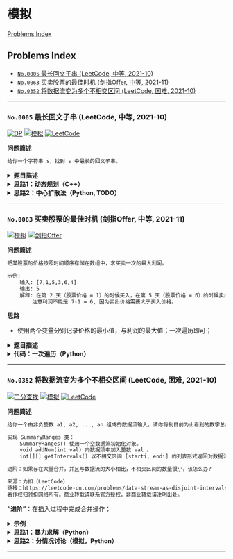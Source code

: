 # 模拟

[Problems Index](#problems-index)

<!-- Tag: 模拟 -->

Problems Index
---
- [`No.0005` 最长回文子串 (LeetCode, 中等, 2021-10)](#no0005-最长回文子串-leetcode-中等-2021-10)
- [`No.0063` 买卖股票的最佳时机 (剑指Offer, 中等, 2021-11)](#no0063-买卖股票的最佳时机-剑指offer-中等-2021-11)
- [`No.0352` 将数据流变为多个不相交区间 (LeetCode, 困难, 2021-10)](#no0352-将数据流变为多个不相交区间-leetcode-困难-2021-10)

---

### `No.0005` 最长回文子串 (LeetCode, 中等, 2021-10)


[![DP](https://img.shields.io/badge/DP-lightgray.svg)](算法-动态规划.md)
[![模拟](https://img.shields.io/badge/模拟-lightgray.svg)](基础-模拟.md)
[![LeetCode](https://img.shields.io/badge/LeetCode-lightgray.svg)](题集-LeetCode.md)

<!-- Tag: DP、模拟 -->

<summary><b>问题简述</b></summary>

```txt
给你一个字符串 s，找到 s 中最长的回文子串。
```

<details><summary><b>题目描述</b></summary>

```txt
给你一个字符串 s，找到 s 中最长的回文子串。

示例 1：
    输入：s = "babad"
    输出："bab"
    解释："aba" 同样是符合题意的答案。
示例 2：
    输入：s = "cbbd"
    输出："bb"
示例 3：
    输入：s = "a"
    输出："a"
示例 4：
    输入：s = "ac"
    输出："a"

提示：
    1 <= s.length <= 1000
    s 仅由数字和英文字母（大写和/或小写）组成

来源：力扣（LeetCode）
链接：https://leetcode-cn.com/problems/longest-palindromic-substring
著作权归领扣网络所有。商业转载请联系官方授权，非商业转载请注明出处。
```

</details>


<details><summary><b>思路1：动态规划（C++）</b></summary>

- 状态定义：`dp[i][j] := 子串 s[i:j] 是否为回文串`；
- 状态转移方程：`dp[i][j] := dp[i+1][j-1] == True 且 s[i] == s[j]`；
- 初始状态：`dp[i][j] := True` 当 `i == j` 或 `j == i + 1 && s[i] == s[j]` 

```cpp
class Solution {
public:
    string longestPalindrome(string s) {
        int n = s.length();

        vector<vector<int>> dp(n, vector<int>(n, 0));
        int max_len = 1;    // 保存最长回文子串长度
        int start = 0;      // 保存最长回文子串起点

        // 初始状态1：子串长度为 1 时，显然是回文子串
        for (int i = 0; i < n; i++)
            dp[i][i] = 1;

        //for (int j = 1; j < n; j++)         // 子串结束位置
        //    for (int i = 0; i < j; i++) {   // 子串起始位置
        // 上述循环方式也是可以的，但在 “最长回文子序列” 一题中会有问题
        // 下面的循环方式在两个问题中都正确，这个遍历思路比较像“中心扩散法”
        for (int j = 1; j < n; j++)             // 子串结束位置
            for (int i = j - 1; i >= 0; i--) {  // 子串开始位置
                if (j == i + 1)  // 初始状态2：子串长度为 2 时，只有当两个字母相同时才是回文子串
                    dp[i][j] = (s[i] == s[j]);
                else  // 状态转移方程：当上一个状态是回文串，且此时两个位置的字母也相同时，当前状态才是回文串
                    dp[i][j] = (dp[i + 1][j - 1] && s[i] == s[j]);

                // 保存最长回文子串
                if (dp[i][j] && max_len < (j - i + 1)) {
                    max_len = j - i + 1;
                    start = i;
                }
            }

        return s.substr(start, max_len);
    }
};
```

</details>


<details><summary><b>思路2：中心扩散法（Python, TODO）</b></summary>

```python

```

</details>

---
### `No.0063` 买卖股票的最佳时机 (剑指Offer, 中等, 2021-11)


[![模拟](https://img.shields.io/badge/模拟-lightgray.svg)](基础-模拟.md)
[![剑指Offer](https://img.shields.io/badge/剑指Offer-lightgray.svg)](题集-剑指Offer.md)

<!-- Tag: 模拟 -->

<summary><b>问题简述</b></summary>

```txt
把某股票的价格按照时间顺序存储在数组中，求买卖一次的最大利润。

示例:
    输入: [7,1,5,3,6,4]
    输出: 5
    解释: 在第 2 天（股票价格 = 1）的时候买入，在第 5 天（股票价格 = 6）的时候卖出，最大利润 = 6-1 = 5 。
        注意利润不能是 7-1 = 6, 因为卖出价格需要大于买入价格。
```

<summary><b>思路</b></summary>

- 使用两个变量分别记录价格的最小值，与利润的最大值；一次遍历即可；

<details><summary><b>题目描述</b></summary>

```txt
假设把某股票的价格按照时间先后顺序存储在数组中，请问买卖该股票一次可能获得的最大利润是多少？

示例 1:
    输入: [7,1,5,3,6,4]
    输出: 5
    解释: 在第 2 天（股票价格 = 1）的时候买入，在第 5 天（股票价格 = 6）的时候卖出，最大利润 = 6-1 = 5 。
        注意利润不能是 7-1 = 6, 因为卖出价格需要大于买入价格。
示例 2:
    输入: [7,6,4,3,1]
    输出: 0
    解释: 在这种情况下, 没有交易完成, 所以最大利润为 0。
 

限制：
    0 <= 数组长度 <= 10^5
    0 <= 股票价格 <= 10^5

来源：力扣（LeetCode）
链接：https://leetcode-cn.com/problems/gu-piao-de-zui-da-li-run-lcof
著作权归领扣网络所有。商业转载请联系官方授权，非商业转载请注明出处。
```

<!-- <div align="center"><img src="./_assets/xxx.png" height="300" /></div> -->

</details>


<details><summary><b>代码：一次遍历（Python）</b></summary>

```python
class Solution:
    def maxProfit(self, prices: List[int]) -> int:
        """"""
        ret = 0
        min_p = 10001
        for p in prices:
            min_p = min(p, min_p)
            ret = max(ret, p - min_p)
        
        return ret
```

</details>

---
### `No.0352` 将数据流变为多个不相交区间 (LeetCode, 困难, 2021-10)


[![二分查找](https://img.shields.io/badge/二分查找-lightgray.svg)](算法-二分查找.md)
[![模拟](https://img.shields.io/badge/模拟-lightgray.svg)](基础-模拟.md)
[![LeetCode](https://img.shields.io/badge/LeetCode-lightgray.svg)](题集-LeetCode.md)

<!-- Tag: 二分查找、模拟 -->

<summary><b>问题简述</b></summary>

```txt
给你一个由非负整数 a1, a2, ..., an 组成的数据流输入，请你将到目前为止看到的数字总结为不相交的区间列表。

实现 SummaryRanges 类：
    SummaryRanges() 使用一个空数据流初始化对象。
    void addNum(int val) 向数据流中加入整数 val 。
    int[][] getIntervals() 以不相交区间 [starti, endi] 的列表形式返回对数据流中整数的总结。

进阶：如果存在大量合并，并且与数据流的大小相比，不相交区间的数量很小，该怎么办?

来源：力扣（LeetCode）
链接：https://leetcode-cn.com/problems/data-stream-as-disjoint-intervals
著作权归领扣网络所有。商业转载请联系官方授权，非商业转载请注明出处。
```

**“进阶”**：在插入过程中完成合并操作；

<details><summary><b>示例</b></summary>

```txt
输入：
    ["SummaryRanges", "addNum", "getIntervals", "addNum", "getIntervals", "addNum", "getIntervals", "addNum", "getIntervals", "addNum", "getIntervals"]
[[], [1], [], [3], [], [7], [], [2], [], [6], []]
输出：
    [null, null, [[1, 1]], null, [[1, 1], [3, 3]], null, [[1, 1], [3, 3], [7, 7]], null, [[1, 3], [7, 7]], null, [[1, 3], [6, 7]]]

解释：
    SummaryRanges summaryRanges = new SummaryRanges();
    summaryRanges.addNum(1);      // arr = [1]
    summaryRanges.getIntervals(); // 返回 [[1, 1]]
    summaryRanges.addNum(3);      // arr = [1, 3]
    summaryRanges.getIntervals(); // 返回 [[1, 1], [3, 3]]
    summaryRanges.addNum(7);      // arr = [1, 3, 7]
    summaryRanges.getIntervals(); // 返回 [[1, 1], [3, 3], [7, 7]]
    summaryRanges.addNum(2);      // arr = [1, 2, 3, 7]
    summaryRanges.getIntervals(); // 返回 [[1, 3], [7, 7]]
    summaryRanges.addNum(6);      // arr = [1, 2, 3, 6, 7]
    summaryRanges.getIntervals(); // 返回 [[1, 3], [6, 7]]

提示：
    0 <= val <= 10^4
    最多调用 addNum 和 getIntervals 方法 3 * 10^4 次

来源：力扣（LeetCode）
链接：https://leetcode-cn.com/problems/data-stream-as-disjoint-intervals
著作权归领扣网络所有。商业转载请联系官方授权，非商业转载请注明出处。
```

</details>


<details><summary><b>思路1：暴力求解（Python）</b></summary>

- 每次 `getIntervals` 时，先对数组排序，然后依次找出每个不相交的区间；

```python
class SummaryRanges:

    def __init__(self):
        self.ls = []

    def addNum(self, val: int) -> None:
        """"""
        self.ls.append(val)

    def getIntervals(self) -> List[List[int]]:
        """"""
        ls = sorted(self.ls)
        ret = []
        l = ls[0]
        for i in range(1, len(ls)):
            if ls[i] - ls[i-1] > 1:  # 判断是否需要合并
                ret.append([l, ls[i-1]])
                l = ls[i]
        
        ret.append([l, ls[-1]])

        return ret
```

</details>


<details><summary><b>思路2：分情况讨论（模拟，Python）</b></summary>

- 明确每次 `addNum` 时，区间会发生那些变化：
    - 情况1：存在一个区间 `[l, r]` 满足 `l <= val <= r`；
    - 情况2：存在一个区间 `[l, r]` 满足 `r + 1 == val`；
    - 情况3：存在一个区间 `[l, r]` 满足 `l - 1 == val`；
    - 情况4：存在两个个区间 `[l0, r0]` 和 `[l1, r1]` 满足 `r0 + 1 == val == l1 - 1`，即加入 val 后，会合并为一个区间 `[l0, r1]`
    - 情况5：以上均不满足，加入后 val 单独成为一个区间；

- 这里使用了 `SortedDict` 降低了代码难度，也可以使用一个有序数组来模拟；

- 时间复杂度: `addNum O(NlgN)`、`getIntervals O(N)`；
- 空间复杂度: `O(N)`；


```python
from sortedcontainers import SortedDict
from bisect import bisect_right, bisect_left

class SummaryRanges:

    def __init__(self):
        self.ret = SortedDict()  # {l: r}
        # 加入首尾两个哨兵，防止区间不存在的情况，这样会徒增很多判断
        self.ret[-10] = -10
        self.ret[10010] = 10010

    def addNum(self, val: int) -> None:
        ret = self.ret
        L = list(self.ret.keys())
        R = list(self.ret.values())

        # 二分找出 val 的相邻区间
        idx = bisect_left(L, val)  # idx = ret.bisect_left(val)
        pre = L[idx - 1], R[idx - 1]
        nxt = L[idx], R[idx]

        if pre[0] <= val <= pre[1] or nxt[0] <= val <= nxt[1]:  # 情况1
            pass
        elif pre[1] + 1 == val == nxt[0] - 1:  # 情况4
            ret.pop(nxt[0])
            ret[pre[0]] = nxt[1]
        elif pre[1] + 1 == val:  # 情况2
            ret[pre[0]] = val
        elif nxt[0] - 1 == val:  # 情况3
            ret.pop(nxt[0])
            ret[val] = nxt[1]
        else:  # 情况5
            ret[val] = val

    def getIntervals(self) -> List[List[int]]:
        return list(self.ret.items())[1:-1]  # 去除两个哨兵
```

- 上面的代码中用到了 `SortedDict`，示例：

```python
>>> d = SortedDict()
>>> d[3] = 33
>>> d[2] = 22
>>> d[4] = 44
>>> d[6] = 66
>>> d[7] = 77
>>> d
SortedDict({2: 22, 3: 33, 4: 44, 6: 66, 7: 77})
>>> d.bisect_left(4)  # 二分查找返回的是插入位置
2
>>> d.bisect_right(4)  # left 和 right 的区别是如果插入值已存在，则 left 会插到前面，right 会插到后面
3
```

</details>

---
